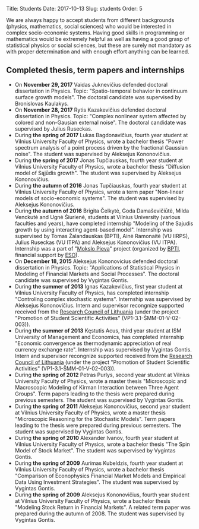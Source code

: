 Title: Students
Date: 2017-10-13
Slug: students
Order: 5

We are always happy to accept students from different backgrounds (physics, mathematics, social sciences) who would be interested in complex socio-economic systems. Having good skills in programming or mathematics would be extremely helpful as well as having a good grasp of statistical physics or social sciences, but these are surely not mandatory as with proper determination and with enough effort anything can be learned.

## Completed thesis, term papers and internships

* On **November 29, 2017** Vaidas Juknevičius defended doctoral dissertation in Physics. Topic: "Spatio-temporal behavior in continuum surface growth models". The doctoral candidate was supervised by Bronislovas Kaulakys.
* On **November 28, 2017** Rytis Kazakevičius defended doctoral dissertation in Physics. Topic: "Complex nonlinear system affected by colored and non-Gausian external noise". The doctoral candidate was supervised by Julius Ruseckas.
* During **the spring of 2017** Lukas Bagdonavičius, fourth year student at Vilnius University Faculty of Physics, wrote a bachelor thesis "Power spectrum analysis of a point process driven by the fractional Gaussian noise". The student was supervised by Aleksejus Kononovičius.
* During **the spring of 2017** Jonas Tupčiauskas, fourth year student at Vilnius University Faculty of Physics, wrote a bachelor thesis "Diffusion model of Sąjūdis growth". The student was supervised by Aleksejus Kononovičius.
* During **the autumn of 2016** Jonas Tupčiauskas, fourth year student at Vilnius University Faculty of Physics, wrote a term paper "Non-linear models of socio-economic systems". The student was supervised by Aleksejus Kononovičius.
* During **the autumn of 2016** Brigita Čelkytė, Goda Damaševičiūtė, Milda Venckutė and Ugnė Šiurienė, students at Vilnius University (various faculties and years), have completed internship "Modeling of the Sajudis growth by using interacting agent-based model". Internship was supervised by Tomas Žalandauskas (BPTI), Ainė Ramonaitė (VU IIRPS), Julius Ruseckas (VU ITPA) and Aleksejus Kononovičius (VU ITPA). Internship was a part of "[Mokslo Pieva](http://mokslopieva.lt)" project (organized by [BPTI](http://bpti.eu), financial support by [ESO](http://www.eso.lt)).
* On **December 18, 2015** Aleksejus Kononovicius defended doctoral dissertation in Physics. Topic:  "Applications of Statistical Physics in Modeling of Financial Markets and Social Processes". The doctoral candidate was supervised by Vygintas Gontis.
* During **the summer of 2013** Ignas Kazakevičius, first year student at Vilnius University Faculty of Physics, has completed internship "Controling complex stochastic systems". Internship was supervised by Aleksejus Kononovičius. Intern and supervisor recongnize supported received from the [Research Council of Lithuania](http://www.lmt.lt) (under the project "Promotion of Student Scientific Activities" (VP1-3.1-ŠMM-01-V-02-003)).
* During **the summer of 2013** Kęstutis Acus, third year student at ISM University of Management and Economics, has completed internship "Economic convergence as thermodynamic appreciation of real currency exchange rate". Internship was supervised by Vygintas Gontis. Intern and supervisor recongnize supported received from the [Research Council of Lithuania](http://www.lmt.lt) (under the project "Promotion of Student Scientific Activities" (VP1-3.1-ŠMM-01-V-02-003)).
* During **the spring of 2012** Petras Purlys, second year student at Vilnius University Faculty of Physics, wrote a master thesis "Microscopic and Macroscopic Modeling of Kirman Interaction between Three Agent Groups". Term papers leading to the thesis were prepared during previous semesters. The student was supervised by Vygintas Gontis.
* During **the spring of 2011** Aleksejus Kononovičius, second year student at Vilnius University Faculty of Physics, wrote a master thesis "Microscopic Reasoning for the Stochastic Models". Term papers leading to the thesis were prepared during previous semesters. The student was supervised by Vygintas Gontis.
* During **the spring of 2010** Alexander Ivanov, fourth year student at Vilnius University Faculty of Physics, wrote a bachelor thesis "The Spin Model of Stock Market". The student was supervised by Vygintas Gontis.
* During **the spring of 2009** Aurimas Kubeldzis, fourth year student at Vilnius University Faculty of Physics, wrote a bachelor thesis "Comparison of Econophysics Financial Market Models and Empirical Data Using Investment Strategies". The student was supervised by Vygintas Gontis.
* During **the spring of 2009** Aleksejus Kononovičius, fourth year student at Vilnius University Faculty of Physics, wrote a bachelor thesis "Modeling Stock Return in Financial Markets". A related term paper was prepared during the autumn of 2008. The student was supervised by Vygintas Gontis.
